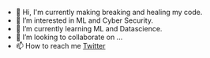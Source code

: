 - 👋 Hi, I'm currently making breaking and healing my code.
- 👀 I’m interested in ML and Cyber Security.
- 🌱 I’m currently learning ML and Datascience.
- 💞️ I’m looking to collaborate on ...
- 📫 How to reach me [Twitter](www.twitter.com/@Mr___CS)

<!---
Charles-Shaju/Charles-Shaju is a ✨ special ✨ repository because its `README.md` (this file) appears on your GitHub profile.
You can click the Preview link to take a look at your changes.
--->
